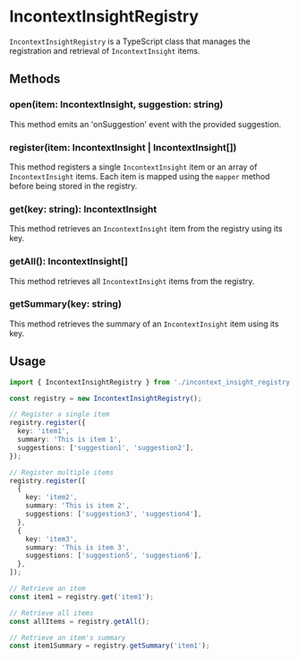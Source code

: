 # IncontextInsightRegistry

`IncontextInsightRegistry` is a TypeScript class that manages the registration and retrieval of `IncontextInsight` items.

## Methods

### open(item: IncontextInsight, suggestion: string)

This method emits an 'onSuggestion' event with the provided suggestion.

### register(item: IncontextInsight | IncontextInsight[])

This method registers a single `IncontextInsight` item or an array of `IncontextInsight` items. Each item is mapped using the `mapper` method before being stored in the registry.

### get(key: string): IncontextInsight

This method retrieves an `IncontextInsight` item from the registry using its key.

### getAll(): IncontextInsight[]

This method retrieves all `IncontextInsight` items from the registry.

### getSummary(key: string)

This method retrieves the summary of an `IncontextInsight` item using its key.

## Usage

```typescript
import { IncontextInsightRegistry } from './incontext_insight_registry';

const registry = new IncontextInsightRegistry();

// Register a single item
registry.register({
  key: 'item1',
  summary: 'This is item 1',
  suggestions: ['suggestion1', 'suggestion2'],
});

// Register multiple items
registry.register([
  {
    key: 'item2',
    summary: 'This is item 2',
    suggestions: ['suggestion3', 'suggestion4'],
  },
  {
    key: 'item3',
    summary: 'This is item 3',
    suggestions: ['suggestion5', 'suggestion6'],
  },
]);

// Retrieve an item
const item1 = registry.get('item1');

// Retrieve all items
const allItems = registry.getAll();

// Retrieve an item's summary
const item1Summary = registry.getSummary('item1');